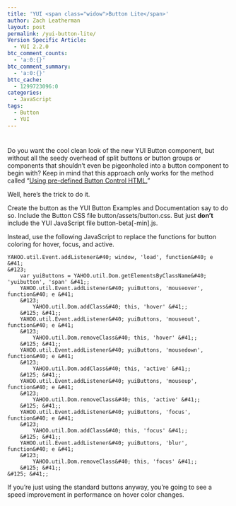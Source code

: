 ```yaml
---
title: 'YUI <span class="widow">Button Lite</span>'
author: Zach Leatherman
layout: post
permalink: /yui-button-lite/
Version Specific Article:
  - YUI 2.2.0
btc_comment_counts:
  - 'a:0:{}'
btc_comment_summary:
  - 'a:0:{}'
bttc_cache:
  - 1299723096:0
categories:
  - JavaScript
tags:
  - Button
  - YUI
---
```

# 

Do you want the cool clean look of the new YUI Button component, but without all the seedy overhead of split buttons or button groups or components that shouldn’t even be pigeonholed into a button component to begin with? Keep in mind that this approach only works for the method called “[Using pre-defined Button Control HTML.][1]”

 [1]: http://developer.yahoo.com/yui/button/#buildingfromtemplate

Well, here’s the trick to do it.

Create the button as the YUI Button Examples and Documentation say to do so. Include the Button CSS file button/assets/button.css. But just **don’t** include the YUI JavaScript file button-beta[-min].js.

Instead, use the following JavaScript to replace the functions for button coloring for hover, focus, and active.

    YAHOO.util.Event.addListener&#40; window, 'load', function&#40; e &#41;
    &#123;
    	var yuiButtons = YAHOO.util.Dom.getElementsByClassName&#40; 'yuibutton', 'span' &#41;;
    	YAHOO.util.Event.addListener&#40; yuiButtons, 'mouseover', function&#40; e &#41;
    	&#123;
    		YAHOO.util.Dom.addClass&#40; this, 'hover' &#41;;
    	&#125; &#41;;
    	YAHOO.util.Event.addListener&#40; yuiButtons, 'mouseout', function&#40; e &#41;
    	&#123;
    		YAHOO.util.Dom.removeClass&#40; this, 'hover' &#41;;
    	&#125; &#41;;
    	YAHOO.util.Event.addListener&#40; yuiButtons, 'mousedown', function&#40; e &#41;
    	&#123;
    		YAHOO.util.Dom.addClass&#40; this, 'active' &#41;;
    	&#125; &#41;;
    	YAHOO.util.Event.addListener&#40; yuiButtons, 'mouseup', function&#40; e &#41;
    	&#123;
    		YAHOO.util.Dom.removeClass&#40; this, 'active' &#41;;
    	&#125; &#41;;
    	YAHOO.util.Event.addListener&#40; yuiButtons, 'focus', function&#40; e &#41;
    	&#123;
    		YAHOO.util.Dom.addClass&#40; this, 'focus' &#41;;
    	&#125; &#41;;
    	YAHOO.util.Event.addListener&#40; yuiButtons, 'blur', function&#40; e &#41;
    	&#123;
    		YAHOO.util.Dom.removeClass&#40; this, 'focus' &#41;;
    	&#125; &#41;;
    &#125; &#41;;

If you’re just using the standard buttons anyway, you’re going to see a speed improvement in performance on hover color changes.